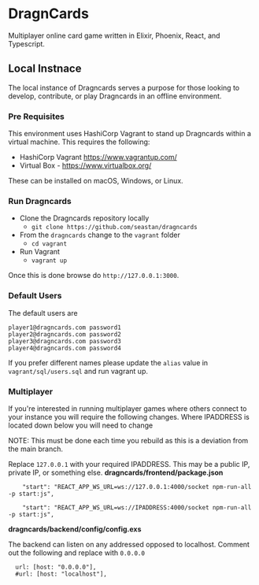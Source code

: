 # DragnCards
Multiplayer online card game written in Elixir, Phoenix, React, and Typescript.



## Local Instnace

The local instance of Dragncards serves a purpose for those looking to develop, contribute, or play Dragncards in an offline environment.

### Pre Requisites

This environment uses HashiCorp Vagrant to stand up Dragncards within a virtual machine. This requires the following:

* HashiCorp Vagrant https://www.vagrantup.com/
* Virtual Box - https://www.virtualbox.org/

These can be installed on macOS, Windows, or Linux.

### Run Dragncards

- Clone the Dragncards repository locally
  - `git clone https://github.com/seastan/dragncards`
- From the `dragncards` change to the `vagrant` folder
  - `cd vagrant`
- Run Vagrant
  - `vagrant up`

Once this is done browse do `http://127.0.0.1:3000`.

### Default Users

The default users are
```
player1@dragncards.com password1
player2@dragncards.com password2
player3@dragncards.com password3
player4@dragncards.com password4
```
If you prefer different names please update the `alias` value in `vagrant/sql/users.sql` and run vagrant up.


### Multiplayer

If you're interested in running multiplayer games where others connect to your instance you will require the following changes. Where IPADDRESS is located down below you will need to change

NOTE: This must be done each time you rebuild as this is a deviation from the main branch.

Replace `127.0.0.1` with your required IPADDRESS. This may be a public IP, private IP, or something else. 
**dragncards/frontend/package.json**
```
    "start": "REACT_APP_WS_URL=ws://127.0.0.1:4000/socket npm-run-all -p start:js",
  
    "start": "REACT_APP_WS_URL=ws://IPADDRESS:4000/socket npm-run-all -p start:js",
```

**dragncards/backend/config/config.exs**

The backend can listen on any addressed opposed to localhost. Comment out the following and replace with `0.0.0.0`
```
  url: [host: "0.0.0.0"],
  #url: [host: "localhost"],
```

